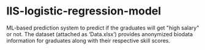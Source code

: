 # IIS-logistic-regression-model
ML-based prediction system to predict if the graduates will get "high salary" or not. The dataset (attached as ‘Data.xlsx’) provides anonymized biodata information for graduates along with their respective skill scores.

